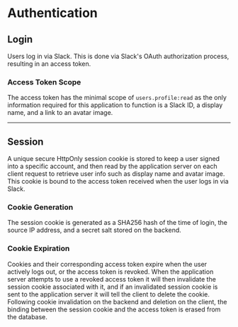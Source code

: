 # Authentication

## Login

Users log in via Slack. This is done via Slack's OAuth authorization process, resulting in an access token.

### Access Token Scope

The access token has the minimal scope of `users.profile:read` as the only information required for this application to function is a Slack ID, a display name, and a link to an avatar image.

---

## Session

A unique secure HttpOnly session cookie is stored to keep a user signed into a specific account, and then read by the application server on each client request to retrieve user info such as display name and avatar image. This cookie is bound to the access token received when the user logs in via Slack.

### Cookie Generation

The session cookie is generated as a SHA256 hash of the time of login, the source IP address, and a secret salt stored on the backend.

### Cookie Expiration

Cookies and their corresponding access token expire when the user actively logs out, or the access token is revoked. When the application server attempts to use a revoked access token it will then invalidate the session cookie associated with it, and if an invalidated session cookie is sent to the application server it will tell the client to delete the cookie. Following cookie invalidation on the backend and deletion on the client, the binding between the session cookie and the access token is erased from the database.